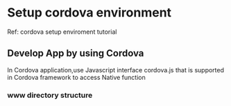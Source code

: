 # Setup cordova environment

Ref: cordova setup enviroment tutorial

## Develop App by using Cordova

In Cordova application,use Javascript interface cordova.js that is supported in Cordova framework to access Native function

### www directory structure
